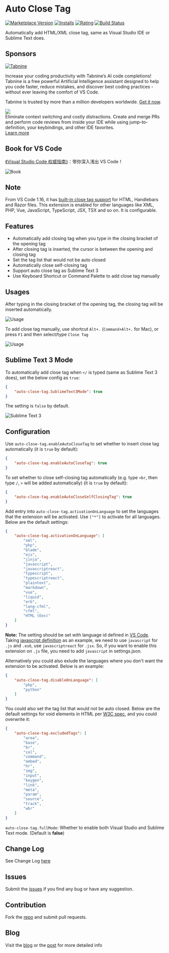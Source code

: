 # Auto Close Tag

[![Marketplace Version](https://vsmarketplacebadge.apphb.com/version/formulahendry.auto-close-tag.svg)](https://marketplace.visualstudio.com/items?itemName=formulahendry.auto-close-tag) [![Installs](https://vsmarketplacebadge.apphb.com/installs/formulahendry.auto-close-tag.svg)](https://marketplace.visualstudio.com/items?itemName=formulahendry.auto-close-tag) [![Rating](https://vsmarketplacebadge.apphb.com/rating/formulahendry.auto-close-tag.svg)](https://marketplace.visualstudio.com/items?itemName=formulahendry.auto-close-tag) [![Build Status](https://travis-ci.org/formulahendry/vscode-auto-close-tag.svg?branch=master)](https://travis-ci.org/formulahendry/vscode-auto-close-tag)

Automatically add HTML/XML close tag, same as Visual Studio IDE or Sublime Text does.

## Sponsors

[![Tabnine](https://github.com/formulahendry/vscode-auto-close-tag/raw/master/images/tabnine.png)](http://wd5a.2.vu/1)

Increase your coding productivity with Tabnine’s AI code completions! Tabnine is a free powerful Artificial Intelligence assistant designed to help you code faster, reduce mistakes, and discover best coding practices - without ever leaving the comfort of VS Code.

Tabnine is trusted by more than a million developers worldwide. [Get it now](http://wd5a.2.vu/1).

<p><a title="Try CodeStream" href="https://sponsorlink.codestream.com/?utm_source=vscmarket&amp;utm_campaign=autoclosetag&amp;utm_medium=banner"><img src="https://alt-images.codestream.com/codestream_logo_autoclosetag.png"></a><br>
Eliminate context switching and costly distractions. Create and merge PRs and perform code reviews from inside your IDE while using jump-to-definition, your keybindings, and other IDE favorites.<br> <a title="Try CodeStream" href="https://sponsorlink.codestream.com/?utm_source=vscmarket&amp;utm_campaign=autoclosetag&amp;utm_medium=banner">Learn more</a></p>

## Book for VS Code

[《Visual Studio Code 权威指南》](https://union-click.jd.com/jdc?e=jdext-1261348777639735296-0&p=AyIGZRhbHQsWAVIaXxEyEgRdG1sRBxU3EUQDS10iXhBeGlcJDBkNXg9JHUlSSkkFSRwSBF0bWxEHFRgMXgdIMkRxFAUJD1RQZT0cBnwKDE4%2BaDpgB2ILWStbHAIQD1QaWxIBIgdUGlsRBxEEUxprJQIXNwd1g6O0yqLkB4%2B%2FjcePwitaJQIWD1cfWhwKGwVSG1wlAhoDZc31gdeauIyr%2FsOovNLYq46cqca50ytrJQEiXABPElAeEgRSG1kQCxQBUxxZHQQQA1YTXAkDIgdUGlscChECXRs1FGwSD1UbWRALFwRWK1slASJZOxoLRlUXU1NONU9QEkdXWRlJbBUDVB9TFgAVN1caWhcA)：带你深入浅出 VS Code！

![Book](https://github.com/formulahendry/vscode-auto-close-tag/raw/master/images/book.jpg)

## Note

From VS Code 1.16, it has [built-in close tag support](https://code.visualstudio.com/updates/v1_16#_html-close-tags) for HTML, Handlebars and Razor files. This extension is enabled for other languages like XML, PHP, Vue, JavaScript, TypeScript, JSX, TSX and so on. It is configurable.

## Features

* Automatically add closing tag when you type in the closing bracket of the opening tag
* After closing tag is inserted, the cursor is between the opening and closing tag
* Set the tag list that would not be auto closed
* Automatically close self-closing tag
* Support auto close tag as Sublime Text 3
* Use Keyboard Shortcut or Command Palette to add close tag manually

## Usages

After typing in the closing bracket of the opening tag, the closing tag will be inserted automatically.

![Usage](https://github.com/formulahendry/vscode-auto-close-tag/raw/master/images/usage.gif)

To add close tag manually, use shortcut `Alt+.` (`Command+Alt+.` for Mac), or press `F1` and then select/type `Close Tag`

![Usage](https://github.com/formulahendry/vscode-auto-close-tag/raw/master/images/close-tag.gif)

## Sublime Text 3 Mode

To automatically add close tag when `</` is typed (same as Sublime Text 3 does), set the below config as `true`:
```json
{
    "auto-close-tag.SublimeText3Mode": true
}
```
The setting is `false` by default.

![Sublime Text 3](https://github.com/formulahendry/vscode-auto-close-tag/raw/master/images/st3.gif)

## Configuration

Use `auto-close-tag.enableAutoCloseTag` to set whether to insert close tag automatically (it is `true` by default):
```json
{
    "auto-close-tag.enableAutoCloseTag": true
}
```

To set whether to close self-closing tag automatically (e.g. type `<br`, then type `/`, `>` will be added automatically) (it is `true` by default):
```json
{
    "auto-close-tag.enableAutoCloseSelfClosingTag": true
}
```

Add entry into `auto-close-tag.activationOnLanguage` to set the languages that the extension will be activated. Use `["*"]` to activate for all languages. Below are the default settings:
```json
{
    "auto-close-tag.activationOnLanguage": [
        "xml",
        "php",
        "blade",
        "ejs",
        "jinja",
        "javascript",
        "javascriptreact",
        "typescript",
        "typescriptreact",
        "plaintext",
        "markdown",
        "vue",
        "liquid",
        "erb",
        "lang-cfml",
        "cfml",
        "HTML (Eex)"
    ]
}
```
**Note:** The setting should be set with language id defined in [VS Code](https://github.com/Microsoft/vscode/tree/master/extensions). Taking [javascript definition](https://github.com/Microsoft/vscode/blob/master/extensions/javascript/package.json) as an example, we need to use `javascript` for `.js` and `.es6`, use `javascriptreact` for `.jsx`. So, if you want to enable this extension on `.js` file, you need to add `javascript` in settings.json.

Alternatively you could also exlude the languages where you don't want the extension to be activated. Below is an example:
```json
{
    "auto-close-tag.disableOnLanguage": [
        "php",
        "python"
    ]
}
```

You could also set the tag list that would not be auto closed. Below are the default settings for void elements in HTML per [W3C spec](https://www.w3.org/TR/html-markup/syntax.html#syntax-elements), and you could overwrite it:
```json
{
    "auto-close-tag.excludedTags": [
        "area",
        "base",
        "br",
        "col",
        "command",
        "embed",
        "hr",
        "img",
        "input",
        "keygen",
        "link",
        "meta",
        "param",
        "source",
        "track",
        "wbr"
    ]
}
```

`auto-close-tag.fullMode`: Whether to enable both Visual Studio and Sublime Text mode. (Default is **false**)

## Change Log
See Change Log [here](https://github.com/formulahendry/vscode-auto-close-tag/blob/master/CHANGELOG.md)

## Issues
Submit the [issues](https://github.com/formulahendry/vscode-auto-close-tag/issues) if you find any bug or have any suggestion.

## Contribution
Fork the [repo](https://github.com/formulahendry/vscode-auto-close-tag) and submit pull requests.

## Blog
Visit the [blog](https://blogs.msdn.microsoft.com/formulahendry) or the [post](https://blogs.msdn.microsoft.com/formulahendry/2016/06/29/auto-close-tag-for-visual-studio-code/) for more detailed info 